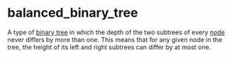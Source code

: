 # balanced_binary_tree

A type of [binary tree](/data_md/mathematics/definitions/graph/tree/binary_tree.md) in which the depth of the two subtrees of every [node](/data_md/mathematics/definitions/graph/node.md) never differs by more than one. This means that for any given node in the tree, the height of its left and right subtrees can differ by at most one.
